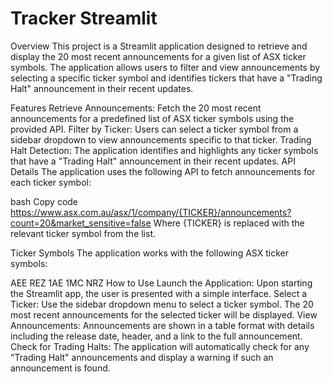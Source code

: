 # Tracker Streamlit
 
Overview
This project is a Streamlit application designed to retrieve and display the 20 most recent announcements for a given list of ASX ticker symbols. The application allows users to filter and view announcements by selecting a specific ticker symbol and identifies tickers that have a "Trading Halt" announcement in their recent updates.

Features
Retrieve Announcements: Fetch the 20 most recent announcements for a predefined list of ASX ticker symbols using the provided API.
Filter by Ticker: Users can select a ticker symbol from a sidebar dropdown to view announcements specific to that ticker.
Trading Halt Detection: The application identifies and highlights any ticker symbols that have a "Trading Halt" announcement in their recent updates.
API Details
The application uses the following API to fetch announcements for each ticker symbol:

bash
Copy code
https://www.asx.com.au/asx/1/company/{TICKER}/announcements?count=20&market_sensitive=false
Where {TICKER} is replaced with the relevant ticker symbol from the list.

Ticker Symbols
The application works with the following ASX ticker symbols:

AEE
REZ
1AE
1MC
NRZ
How to Use
Launch the Application: Upon starting the Streamlit app, the user is presented with a simple interface.
Select a Ticker: Use the sidebar dropdown menu to select a ticker symbol. The 20 most recent announcements for the selected ticker will be displayed.
View Announcements: Announcements are shown in a table format with details including the release date, header, and a link to the full announcement.
Check for Trading Halts: The application will automatically check for any "Trading Halt" announcements and display a warning if such an announcement is found.

